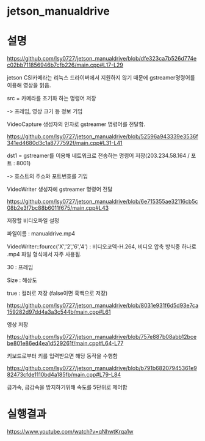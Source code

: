 # jetson_manualdrive

# 설명

https://github.com/lsy0727/jetson_manualdrive/blob/dfe323ca7b526d774ec02bb711856946b7cfb226/main.cpp#L17-L29

jetson CSI카메라는 리눅스 드라이버에서 지원하지 않기 때문에 gstreamer명령어를 이용해 영상을 읽음.

src = 카메라를 초기화 하는 명령어 저장

-> 프레임, 영상 크기 등 정보 기입

VideoCapture 생성자의 인자로 gstreamer 명령어를 전달함.

https://github.com/lsy0727/jetson_manualdrive/blob/52596a943339e3536f341ed4680d3c1a8777592f/main.cpp#L31-L41

dst1 = gstreamer를 이용해 네트워크로 전송하는 명령어 저장(203.234.58.164 / 포트 : 8001)

-> 호스트의 주소와 포트번호를 기입

VideoWriter 생성자에 gstreamer 명령어 전달

https://github.com/lsy0727/jetson_manualdrive/blob/6e715355ae32116cb5c08b2e3f7bc88b6011f675/main.cpp#L43

저장할 비디오파일 설정

파일이름 : manualdrive.mp4

VideoWriter::fourcc('X','2','6','4') : 비디오코덱-H.264, 비디오 압축 방식중 하나로 .mp4 파일 형식에서 자주 사용됨.

30 : 프레임

Size : 해상도

true : 컬러로 저장 (false이면 흑백으로 저장)

https://github.com/lsy0727/jetson_manualdrive/blob/8031e931f6d5d93e7ca159282d97dd4a3a3c544b/main.cpp#L61

영상 저장

https://github.com/lsy0727/jetson_manualdrive/blob/757e887b08abb12bcebe801e86ed4ea1d529261f/main.cpp#L64-L77

키보드로부터 키를 입력받으면 해당 동작을 수행함

https://github.com/lsy0727/jetson_manualdrive/blob/b791b68207945361e982473cfde1110bd4a185fb/main.cpp#L79-L84

급가속, 급감속을 방지하기위해 속도를 5단위로 제어함

# 실행결과

https://www.youtube.com/watch?v=qNhwtKrqa1w
